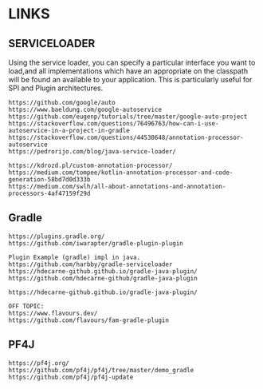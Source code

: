# LINKS
## SERVICELOADER
Using the service loader, you can specify a particular interface you want to load,and all implementations which have an appropriate on the classpath will be found an available to your application. This is particularly useful for SPI and Plugin architectures.
```
https://github.com/google/auto
https://www.baeldung.com/google-autoservice
https://github.com/eugenp/tutorials/tree/master/google-auto-project
https://stackoverflow.com/questions/76496763/how-can-i-use-autoservice-in-a-project-in-gradle
https://stackoverflow.com/questions/44530648/annotation-processor-autoservice
https://pedrorijo.com/blog/java-service-loader/

https://kdrozd.pl/custom-annotation-processor/
https://medium.com/tompee/kotlin-annotation-processor-and-code-generation-58bd7d0d333b
https://medium.com/swlh/all-about-annotations-and-annotation-processors-4af47159f29d
```

## Gradle

```
https://plugins.gradle.org/
https://github.com/iwarapter/gradle-plugin-plugin

Plugin Example (gradle) impl in java.
https://github.com/harbby/gradle-serviceloader
https://hdecarne-github.github.io/gradle-java-plugin/
https://github.com/hdecarne-github/gradle-java-plugin

https://hdecarne-github.github.io/gradle-java-plugin/

OFF TOPIC:
https://www.flavours.dev/
https://github.com/flavours/fam-gradle-plugin
```

## PF4J

```
https://pf4j.org/
https://github.com/pf4j/pf4j/tree/master/demo_gradle
https://github.com/pf4j/pf4j-update
```
